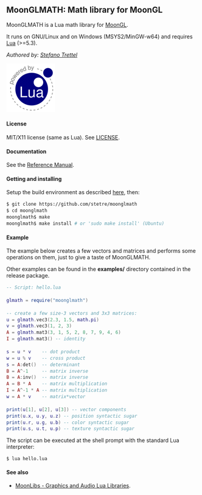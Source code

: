 ## MoonGLMATH: Math library for MoonGL

MoonGLMATH is a Lua math library for [MoonGL](https://github.com/stetre/moongl).

It runs on GNU/Linux and on Windows (MSYS2/MinGW-w64) and requires [Lua](http://www.lua.org/) (>=5.3).

_Authored by:_ _[Stefano Trettel](https://www.linkedin.com/in/stetre)_

[![Lua logo](./doc/powered-by-lua.gif)](http://www.lua.org/)

#### License

MIT/X11 license (same as Lua). See [LICENSE](./LICENSE).

#### Documentation

See the [Reference Manual](https://stetre.github.io/moonglmath/doc/index.html).

#### Getting and installing

Setup the build environment as described [here](https://github.com/stetre/moonlibs), then:

```sh
$ git clone https://github.com/stetre/moonglmath
$ cd moonglmath
moonglmath$ make
moonglmath$ make install # or 'sudo make install' (Ubuntu)
```

#### Example

The example below creates a few vectors and matrices and performs some operations
on them, just to give a taste of MoonGLMATH.

Other examples can be found in the **examples/** directory contained in the release package.

```lua
-- Script: hello.lua

glmath = require("moonglmath")

-- create a few size-3 vectors and 3x3 matrices:
u = glmath.vec3(2.3, 1.5, math.pi)
v = glmath.vec3(1, 2, 3)
A = glmath.mat3(3, 1, 5, 2, 8, 7, 9, 4, 6)
I = glmath.mat3() -- identity

s = u * v    -- dot product
w = u % v    -- cross product
s = A:det()  -- determinant
B = A^-1     -- matrix inverse
B = A:inv()  -- matrix inverse
A = B * A    -- matrix multiplication
I = A^-1 * A -- matrix multiplication
w = A * v    -- matrix*vector

print(u[1], u[2], u[3]) -- vector components
print(u.x, u.y, u.z) -- position syntactic sugar
print(u.r, u.g, u.b) -- color syntactic sugar
print(u.s, u.t, u.p) -- texture syntactic sugar

```

The script can be executed at the shell prompt with the standard Lua interpreter:

```shell
$ lua hello.lua
```

#### See also

* [MoonLibs - Graphics and Audio Lua Libraries](https://github.com/stetre/moonlibs).

